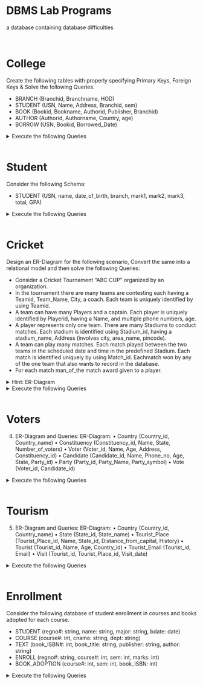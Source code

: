 DBMS Lab Programs
===================

a database containing database difficulties

<br>

# College
Create the following tables with properly specifying Primary Keys, Foreign Keys & Solve the following Queries.
- BRANCH (Branchid, Branchname, HOD) 
- STUDENT (USN, Name, Address, Branchid, sem) 
- BOOK (Bookid, Bookname, Authorid, Publisher, Branchid) 
- AUTHOR (Authorid, Authorname, Country, age) 
- BORROW (USN, Bookid, Borrowed_Date)

<details>
    <summary>Execute the following Queries</summary>

<ol type="i">
<li>List the details of Students who are all studying in the 2nd sem MCA.</li>
<li>List the students who have not borrowed any books.</li>
<li>Display the USN, Student name, Branch_name, Book_name, Author_name, Books_Borrowed_Date of 2nd sem MCA Students who borrowed books.</li>
<li>Display the number of books written by each Author.</li>
<li>Display the student details who have borrowed more than two books.</li>
<li>Display the student details who have borrowed books of more than one Author.</li>
<li>Display the Book names in descending order of their names.</li>
<li>List the details of students who borrowed books which are all published by the same publisher.</li>
</ol>

</details>

<br>

# Student

Consider the following Schema:
- STUDENT (USN, name, date_of_birth, branch, mark1, mark2, mark3, total, GPA)

<details>
    <summary>Execute the following Queries</summary>

<ol type="i">
<li> Update the column total by adding the columns mark1, mark2, mark3.</li> 
<li> Find the GPA score of all the students.</li> 
<li> Find the students who were born on a particular year of birth from the date_of_birth column.</li> 
<li> List the students who are studying in a particular branch of study.</li> 
<li> Find the maximum GPA score of the student branch-wise.</li> 
<li> Find the students whose name starts with the alphabet "S".</li> 
<li> Find the students whose name ends with the alphabets "AR".</li> 
<li> Delete the student details whose USN is given as 1001.</li>
</ol>

</details>

<br>

# Cricket
Design an ER-Diagram for the following scenario, Convert the same into a relational model and then solve the following Queries: 
- Consider a Cricket Tournament “ABC CUP” organized by an organization. 
- In the tournament there are many teams are contesting each having a Teamid, Team_Name, City, a coach. Each team is uniquely identified by using Teamid.
- A team can have many Players and a captain. Each player is uniquely identified by Playerid, having a Name, and multiple phone numbers, age. 
- A player represents only one team. There are many Stadiums to conduct matches. Each stadium is
identified using Stadium_id, having a stadium_name, Address (involves city, area_name, pincode).
- A team can play many matches. Each match played between the two teams in the scheduled date and time in the predefined Stadium. Each match is identified uniquely by using Match_id. Eachmatch won by any of the one team that also wants to record in the database. 
- For each match man_of_the match award given to a player.

<details>
    <summary>Hint: ER-Diagram</summary>
    
```
Tournament (Tournament_id, Tournament_name, Organizer)
Team (Team_id, Team_name, City, Coach)
Player (Player_id, Name, Age)
Phone (Player_id, Phone_number)
Stadium (Stadium_id, Stadium_name, Address)
Match (Match_id, Team_id_1, Team_id_2, Date, Time, Winner_id)
Award (Match_id, Player_id)
```

</details>


<details>
    <summary>Execute the following Queries</summary>

<ol type="i">
<li> Display the youngest player (in terms of age) Name, Team name, and age in which he belongs to the tournament.</li> 
<li> List the details of the stadium where the maximum number of matches were played.</li> 
<li> List the details of the player who is not a captain but got the man_of _match award at least in two matches.</li> 
<li> Display the Team details who won the maximum matches.</li> 
<li> Display the team name where all its won matches were played in the same stadium.</li>
</ol>

</details>

<br>

# Voters
4.	ER-Diagram and Queries: ER-Diagram:
•	Country (Country_id, Country_name)
•	Constituency (Constituency_id, Name, State, Number_of_voters)
•	Voter (Voter_id, Name, Age, Address, Constituency_id)
•	Candidate (Candidate_id, Name, Phone_no, Age, State, Party_id)
•	Party (Party_id, Party_Name, Party_symbol)
•	Vote (Voter_id, Candidate_id)
<details>
    <summary>Execute the following Queries</summary>
<ol type="i">
<li> List the details of the candidates who are contesting from more than one constituencies which belong to different states.</li>
<li> Display the state name having the maximum number of constituencies.</li>
<li> Create a stored procedure to insert the tuple into the voter table by checking the voter age.</li>
<li> Create a stored procedure to display the number_of_voters in the specified constituency.</li>
<li> Create a TRIGGER to UPDATE the count of "Number_of_voters" of the respective constituency in "CONSTITUENCY" table, AFTER inserting a tuple into the "VOTERS" table.</li>
</ol>

</details>

<br>

# Tourism
5.	ER-Diagram and Queries: ER-Diagram:
•	Country (Country_id, Country_name)
•	State (State_id, State_name)
•	Tourist_Place (Tourist_Place_id, Name, State_id, Distance_from_capital, History)
•	Tourist (Tourist_id, Name, Age, Country_id)
•	Tourist_Email (Tourist_id, Email)
•	Visit (Tourist_id, Tourist_Place_id, Visit_date)
<details>
    <summary>Execute the following Queries</summary>

<ol type="i">
<li> List the state name which has the maximum number of tourist places. </li>
<li> List the details of the tourist place where the maximum number of tourists visited. </li>
<li> List the details of tourists who visited all tourist places of the state "KARNATAKA". </li>
<li> Display the details of the tourists who visited at least one tourist place of the state but visited all states' tourist places. </li>
<li> Display the details of the tourist place visited by the tourists of all countries.</li>
</ol>

</details>

<br>

# Enrollment
Consider the following database of student enrollment in courses and books adopted for each course. 
- STUDENT (regno#: string, name: string, major: string, bdate: date) 
- COURSE (course#: int, cname: string, dept: string) 
- TEXT (book_ISBN#: int, book_title: string, publisher: string, author: string) 
- ENROLL (regno#: string, course#: int, sem: int, marks: int) 
- BOOK_ADOPTION (course#: int, sem: int, book_ISBN: int)

<details>
    <summary>Execute the following Queries</summary>

<ol type="i">
<li> Create the above tables by properly specifying the primary keys and the foreign keys</li>
<li> Enter at least 7 to 10 records to each table. Execute SQL
queries for the following requirements:</li>
<li> List out the student details and their course details ordered in a semester-wise manner.</li> 
<li> List out the student details under a particular department whose names are ordered in a semester-wise manner.</li> 
<li> List out all the book details under a particular course.</li> 
<li> Find out the Courses in which the number of students studying is more than 2.</li> 
<li> Find out the Publisher who has published more than 2 books.</li> 
<li> Find out the authors who have written a book for the I semester, computer science course.</li>
<li> List out the student details whose total number of months starting from their date of birth is more than 225.</li>
<li> Find out the course name to which the maximum number of students have joined.</li>
</ol>

</details>
